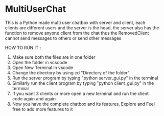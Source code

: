 # MultiUserChat
This is a Python made multi user chatbox with server and client, each clients are different users and the server is the head, the server also has the function to remove anyone
client from the chat thus the RemovedClient cannot send messages to others or send other messages

HOW TO RUN IT :
1. Make sure both the files are in one folder
2. Open the folder in vcscode
3. Open New Terminal in vscode
4. Change the directory by using cd "Directory of the folder"
5. Run the server program by typing "python server_gui.py" in the terminal
6. Similarly run the client program by typing "python client_gui.py" in the terminal
7. If you want 3 clients or more open a new terminal and run the client code again and again
8. Now you have the complete chatbox and its features, Explore and Feel free to add more features to it
